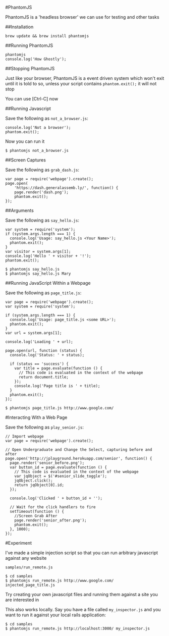 #PhantomJS

PhantomJS is a 'headless browser' we can use for testing and other tasks

##Installation

```
brew update && brew install phantomjs
```

##Running PhantomJS

```
phantomjs
console.log('How Ghostly');
```

##Stopping PhantomJS

Just like your browser, PhantomJS is a event driven system which won't exit until it is told to so, unless your script contains ```phantom.exit();``` it will not stop

You can use [Ctrl-C] now

##Running Javascript

Save the following as ```not_a_browser.js```:

```
console.log('Not a browser');
phantom.exit();
```

Now you can run it

```
$ phantomjs not_a_browser.js 
```

##Screen Captures

Save the following as ```grab_dash.js```:

```
var page = require('webpage').create();
page.open(
    'https://dash.generalassemb.ly/', function() {
    page.render('dash.png');
    phantom.exit();
});
```
##Arguments

Save the following as ```say_hello.js```:

```
var system = require('system');
if (system.args.length === 1) {
  console.log('Usage: say_hello.js <Your Name>');
  phantom.exit();
}
var visitor = system.args[1];
console.log('Hello ' + visitor + '!');
phantom.exit();
```

```
$ phantomjs say_hello.js
$ phantomjs say_hello.js Mary
```

##Running JavaScript Within a Webpage


Save the following as ```page_title.js```:

```
var page = require('webpage').create();
var system = require('system');

if (system.args.length === 1) {
  console.log('Usage: page_title.js <some URL>');
  phantom.exit();
}
var url = system.args[1];

console.log('Loading ' + url);

page.open(url, function (status) {
  console.log('Status: ' + status);

  if (status == 'success') {
    var title = page.evaluate(function () {
      // This code is evaluated in the context of the webpage
      return document.title;
    });
    console.log('Page title is ' + title);
  }
  phantom.exit();
});
```

```
$ phantomjs page_title.js http://www.google.com/
```

#Interacting With a Web Page


Save the following as ```play_senior.js```:

```
// Import webpage
var page = require('webpage').create();

// Open Undergraduate and Change the Select, capturing before and after
page.open('http://jplayground.herokuapp.com/senior', function() {
  page.render('senior_before.png');
  var button_id = page.evaluate(function () {
    // This code is evaluated in the context of the webpage
    var jqObject = $('#senior_slide_toggle');
    jqObject.click();
    return jqObject[0].id;
  });

  console.log('Clicked ' + button_id + '');

  // Wait for the click handlers to fire
  setTimeout(function () {
    //Screen Grab After
    page.render('senior_after.png');
    phantom.exit();
  }, 1000);
});

```

#Experiment

I've made a simple injection script so that you can run arbitrary javascript against any website

```samples/run_remote.js```

	$ cd samples
	$ phantomjs run_remote.js http://www.google.com/ injected_page_title.js


Try creating your own javascript files and running them against a site you are interested in

This also works locally. Say you have a file called ```my_inspector.js``` and you want to run it against your local
rails application:


	$ cd samples
	$ phantomjs run_remote.js http://localhost:3000/ my_inspector.js




